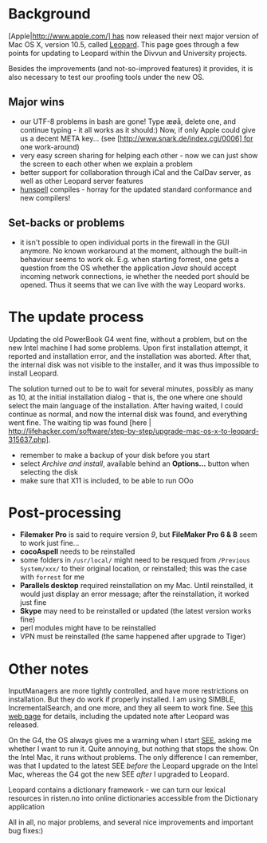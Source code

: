# Background

[Apple|http://www.apple.com/] has now released their next major version of Mac OS X, version 10.5, called [Leopard](http://www.apple.com/macosx). This page goes through a few points for updating to Leopard within the Divvun and University projects.

Besides the improvements (and not-so-improved features) it provides, it is also necessary to test our proofing tools under the new OS.

## Major wins

- our UTF-8 problems in bash are gone! Type æøå, delete one, and continue typing - it all works as it should:) Now, if only Apple could give us a decent META key... (see [http://www.snark.de/index.cgi/0006] for one work-around)
- very easy screen sharing for helping each other - now we can just show the screen to each other when we explain a problem
- better support for collaboration through iCal and the CalDav server, as well as other Leopard server features
- [hunspell](http://hunspell.sourceforge.net) compiles - horray for the updated standard conformance and new compilers!

## Set-backs or problems

- it isn't possible to open individual ports in the firewall in the GUI anymore. No known workaround at the moment, although the built-in behaviour seems to work ok. E.g. when starting forrest, one gets a question from the OS whether the application _Java_ should accept incoming network connections, ie whether the needed port should be opened. Thus it seems that we can live with the way Leopard works.

# The update process

Updating the old PowerBook G4 went fine, without a problem, but on the new Intel machine I had some problems. Upon first installation attempt, it reported and installation error, and the installation was aborted. After that, the internal disk was not visible to the installer, and it was thus impossible to install Leopard.

The solution turned out to be to wait for several minutes, possibly as many as 10, at the initial installation dialog - that is, the one where one should select the main language of the installation. After having waited, I could continue as normal, and now the internal disk was found, and everything went fine. The waiting tip was found [here
| http://lifehacker.com/software/step-by-step/upgrade-mac-os-x-to-leopard-315637.php].

- remember to make a backup of your disk before you start
- select _Archive and install_, available behind an **Options…** button when selecting the disk
- make sure that X11 is included, to be able to run OOo

# Post-processing

- **Filemaker Pro** is said to require version _9_, but **FileMaker Pro 6 & 8** seem to work just fine...
- **cocoAspell** needs to be reinstalled
- some folders in `/usr/local/` might need to be resqued from `/Previous System/xxx/` to their original location, or reinstalled; this was the case with `forrest` for me
- **Parallels desktop** required reinstallation on my Mac. Until reinstalled, it would just display an error message; after the reinstallation, it worked just fine
- **Skype** may need to be reinstalled or updated (the latest version works fine)
- perl modules might have to be reinstalled
- VPN must be reinstalled (the same happened after upgrade to Tiger)

# Other notes

InputManagers are more tightly controlled, and have more restrictions on installation. But they do work if properly installed. I am using SIMBLE, IncrementalSearch, and one more, and they all seem to work fine. See [this web page](http://macromates.com/blog/2007/inputmanagers-on-leopard/) for details, including the updated note after Leopard was released.

On the G4, the OS always gives me a warning when I start [SEE](http://www.codingmonkeys.de/subethaedit/), asking me whether I want to run it. Quite annoying, but nothing that stops the show. On the Intel Mac, it runs without problems. The only difference I can remember, was that I updated to the latest SEE _before_ the Leopard upgrade on the Intel Mac, whereas the G4 got the new SEE _after_ I upgraded to Leopard.

Leopard contains a dictionary framework - we can turn our lexical resources in risten.no into online dictionaries accessible from the Dictionary application

All in all, no major problems, and several nice improvements and important bug fixes:)

